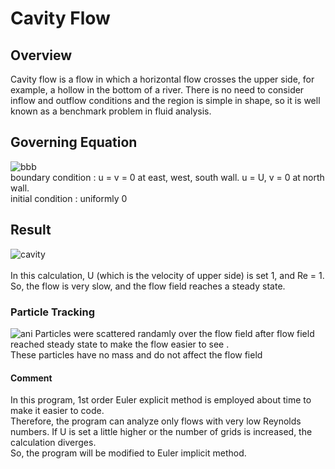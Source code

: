 # Cavity Flow

## Overview
Cavity flow is a flow in which a horizontal flow crosses the upper side, for example, a hollow in the bottom of a river.
There is no need to consider inflow and outflow conditions and the region is simple in shape, 
so it is well known as a benchmark problem in fluid analysis.

## Governing Equation
![bbb](https://github.com/user-attachments/assets/827f069f-1aa8-45b1-be93-62e2700f3ffd)
<br>
boundary condition : u = v = 0 at east, west, south wall. u = U, v = 0 at north wall. <br>
initial condition : uniformly 0

## Result
![cavity](https://github.com/user-attachments/assets/0bbca827-3d93-4880-bc35-d0555a9d3053)
<br>
<br>
In this calculation, U (which is the velocity of upper side) is set 1, and Re = 1.<br>
So, the flow is very slow, and the flow field reaches a steady state.


### Particle Tracking
![ani](https://github.com/user-attachments/assets/5c09915e-432e-43db-9a99-b1fe968eb33b)
Particles were scattered randamly over the flow field after flow field reached steady state to make the flow easier to see . <br>
These particles have no mass and do not affect the flow field


#### Comment
In this program, 1st order Euler explicit method is employed about time to make it easier to code. <br>
Therefore, the program can analyze only flows with very low Reynolds numbers. If U is set a little higher or the number of grids is increased, the calculation diverges. <br> 
So, the program will be modified to Euler implicit method. 
